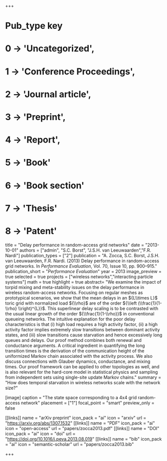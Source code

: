 +++
# Pub_type key
# 0 -> 'Uncategorized',
# 1 -> 'Conference Proceedings',
# 2 -> 'Journal article',
# 3 -> 'Preprint',
# 4 -> 'Report',
# 5 -> 'Book'
# 6 -> 'Book section'
# 7 -> 'Thesis'
# 8 -> 'Patent'

title = "Delay performance in random-access grid networks"
date = "2013-10-01"
authors = ["admin", "S.C. Borst", "J.S.H. van Leeuwaarden","F.R. Nardi"]
publication_types = ["2"]
publication =  "A. Zocca, S.C. Borst, J.S.H. van Leeuwaarden, F.R. Nardi. (2013) Delay performance in random-access grid networks. In _Performance Evaluation_, Vol. 70, Issue 10, pp. 900–915."
publication_short = "_Performance Evaluation_"
year = 2013
image_preview = true
selected = true
projects = ["wireless networks","interacting particle systems"]
math = true
highlight = true
abstract= "We examine the impact of torpid mixing and meta-stability issues on the delay performance in wireless random-access networks. Focusing on regular meshes as prototypical scenarios, we show that the mean delays in an ${L\\times L}$ toric grid with normalized load ${\\rho}$ are of the order ${\\left (\\frac{1}{1-\\rho} \\right)^{L}}$. This superlinear delay scaling is to be contrasted with the usual linear growth of the order ${\\frac{1}{1-\\rho}}$ in conventional queueing networks. The intuitive explanation for the poor delay characteristics is that (i) high load requires a high activity factor, (ii) a high activity factor implies extremely slow transitions between dominant activity states, and (iii) slow transitions cause starvation and hence excessively long queues and delays. Our proof method combines both renewal and conductance arguments. A critical ingredient in quantifying the long transition times is the derivation of the communication height of the uniformized Markov chain associated with the activity process. We also discuss connections with Glauber dynamics, conductance, and mixing times. Our proof framework can be applied to other topologies as well, and is also relevant for the hard-core model in statistical physics and sampling from independent sets using single-site update Markov chains."
summary = "How does temporal starvation in wireless networks scale with the network size?"

[image]
  caption = "The state space corresponding to a 4x4 grid random-access network"
  placement = ["1"]
  focal_point = "smart"
  preview_only = false

[[links]]
  name = "arXiv preprint"
  icon_pack = "ai"
  icon = "arxiv"
  url = "https://arxiv.org/abs/1307.1532"
[[links]]
  name = "PDF"
  icon_pack = "ai"
  icon = "open-access"
  url = "papers/zocca2013.pdf"
[[links]]
  name = "DOI"
  icon_pack = "ai"
  icon = "doi"
  url = "https://doi.org/10.1016/j.peva.2013.08.019"
[[links]]
  name = "bib"
  icon_pack = "ai"
  icon = "semantic-scholar"
  url = "papers/zocca2013.bib"

+++
